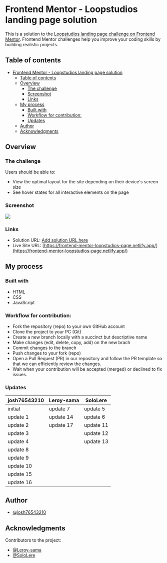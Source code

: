 # Frontend Mentor - Loopstudios landing page solution

This is a solution to the [Loopstudios landing page challenge on Frontend Mentor](https://www.frontendmentor.io/challenges/loopstudios-landing-page-N88J5Onjw). Frontend Mentor challenges help you improve your coding skills by building realistic projects.

## Table of contents

-   [Frontend Mentor - Loopstudios landing page solution](#frontend-mentor---loopstudios-landing-page-solution)
    -   [Table of contents](#table-of-contents)
    -   [Overview](#overview)
        -   [The challenge](#the-challenge)
        -   [Screenshot](#screenshot)
        -   [Links](#links)
    -   [My process](#my-process)
        -   [Built with](#built-with)
        -   [Workflow for contribution:](#workflow-for-contribution)
        -   [Updates](#updates)
    -   [Author](#author)
    -   [Acknowledgments](#acknowledgments)

## Overview

### The challenge

Users should be able to:

-   View the optimal layout for the site depending on their device's screen size
-   See hover states for all interactive elements on the page

### Screenshot

![](./screenshot.jpg)

### Links

-   Solution URL: [Add solution URL here]()
-   Live Site URL: [https://frontend-mentor-loopstudios-page.netlify.app/](https://frontend-mentor-loopstudios-page.netlify.app/)

## My process

### Built with

-   HTML
-   CSS
-   JavaScript

### Workflow for contribution:

-   Fork the repository (repo) to your own GitHub account
-   Clone the project to your PC (Git)
-   Create a new branch locally with a succinct but descriptive name
-   Make changes (edit, delete, copy, add) on the new brach
-   Commit changes to the branch
-   Push changes to your fork (repo)
-   Open a Pull Request (PR) in our repository and follow the PR template so that we can efficiently review the changes.
-   Wait when your contribution will be accepted (merged) or declined to fix issues.

### Updates

| josh76543210 | Leroy-sama | SoloLere  |
| ------------ | ---------- | --------- |
| initial      | update 7   | update 5  |
| update 1     | update 14  | update 6  |
| update 2     | update 17  | update 11 |
| update 3     |            | update 12 |
| update 4     |            | update 13 |
| update 8     |            |           |
| update 9     |            |           |
| update 10    |            |           |
| update 15    |            |           |
| update 16    |            |           |

## Author

-   [@josh76543210](https://github.com/josh76543210)

## Acknowledgments

Contributors to the project:

-   [@Leroy-sama](https://github.com/Leroy-sama)
-   [@SoloLere](https://github.com/SoloLere)
